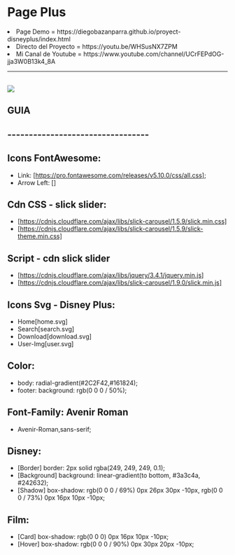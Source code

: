 # Page Plus 
<li>Page Demo = https://diegobazanparra.github.io/proyect-disneyplus/index.html <br></li>
<li>Directo del Proyecto = https://youtu.be/WHSusNX7ZPM<br></li>
<li color="red">Mi Canal de Youtube = https://www.youtube.com/channel/UCrFEPdOG-jja3W0B13k4_8A<br></li>

<hr>
<br>
<img src="https://i.imgur.com/9diSoLn.jpg">

## GUIA ##
## --------------------------------- ##

## Icons FontAwesome:
- Link: [https://pro.fontawesome.com/releases/v5.10.0/css/all.css];
- Arrow Left: [<i class="fal fa-angle-left"></i>]

## Cdn CSS - slick slider:
- [https://cdnjs.cloudflare.com/ajax/libs/slick-carousel/1.5.9/slick.min.css]
- [https://cdnjs.cloudflare.com/ajax/libs/slick-carousel/1.5.9/slick-theme.min.css]

## Script - cdn slick slider
- [https://cdnjs.cloudflare.com/ajax/libs/jquery/3.4.1/jquery.min.js]
- [https://cdnjs.cloudflare.com/ajax/libs/slick-carousel/1.9.0/slick.min.js]


## Icons Svg - Disney Plus:
- Home[home.svg]
- Search[search.svg]
- Download[download.svg]
- User-Img[user.svg]

## Color:
- body: radial-gradient(#2C2F42,#161824);
- footer: background: rgb(0 0 0 / 50%);

## Font-Family: Avenir Roman
- Avenir-Roman,sans-serif;

## Disney:
- [Border] border: 2px solid rgba(249, 249, 249, 0.1);
- [Background] background: linear-gradient(to bottom, #3a3c4a, #242632);
- [Shadow] box-shadow: rgb(0 0 0 / 69%) 0px 26px 30px -10px, rgb(0 0 0 / 73%) 0px 16px 10px -10px;

## Film:
- [Card] box-shadow: rgb(0 0 0) 0px 16px 10px -10px;
- [Hover] box-shadow: rgb(0 0 0 / 90%) 0px 30px 20px -10px;
